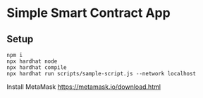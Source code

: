 # Simple Smart Contract App

## Setup

```shell
npm i
npx hardhat node
npx hardhat compile
npx hardhat run scripts/sample-script.js --network localhost
```

Install MetaMask
https://metamask.io/download.html
